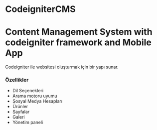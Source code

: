 
# CodeigniterCMS
Content Management System with codeigniter framework and Mobile App
=======
Codeigniter ile websitesi oluşturmak için bir yapı sunar.

### Özellikler ###

* Dil Seçenekleri
* Arama motoru uyumu
* Sosyal Medya Hesapları
* Ürünler
* Sayfalar
* Galeri
* Yönetim paneli
